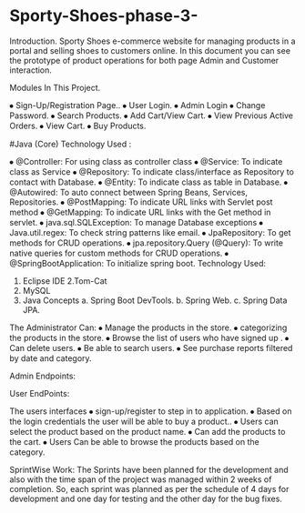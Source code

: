 # Sporty-Shoes-phase-3-


Introduction.
Sporty Shoes e-commerce website for managing products in a portal and selling shoes to customers online. 
In this document you can see the prototype of product operations for both page Admin and Customer interaction.



Modules In This Project.

⦁	Sign-Up/Registration Page.. 
⦁	User Login. 
⦁	Admin Login
⦁	Change Password. 
⦁	Search Products. 
⦁	Add Cart/View Cart.
⦁	View Previous Active Orders.
⦁	View Cart.
⦁	Buy Products.



#Java (Core) Technology Used :

⦁	@Controller:   For using class as controller class 
⦁	@Service:      To indicate class as Service 
⦁	@Repository: To indicate class/interface as Repository to contact with Database. 
⦁	@Entity:         To indicate class as table in Database. 
⦁	@Autowired:  To auto connect between Spring Beans, Services, Repositories. 
⦁	@PostMapping: To indicate URL links with Servlet post method 
⦁	@GetMapping:  To indicate URL links with the Get method in servlet. 
⦁	java.sql.SQLException: To manage Database exceptions 
⦁	Java.util.regex:   To check string patterns like email. 
⦁	JpaRepository: To get methods for CRUD operations. 
⦁	 jpa.repository.Query (@Query): To write native queries for custom methods for CRUD operations. 
⦁	 @SpringBootApplication: To initialize spring boot. 
Technology Used:
1. Eclipse IDE 
2.Tom-Cat
3. MySQL
4. Java Concepts
    a. Spring Boot DevTools.
    b. Spring Web.
    c. Spring Data JPA.

The Administrator Can:
⦁	Manage the products in the store.
⦁	categorizing the products in the store.
⦁	Browse the list of users who have signed up .
⦁	Can delete users.
⦁	Be able to search users.
⦁	See purchase reports filtered by date and category.


Admin Endpoints:
 


User EndPoints:

 

The users interfaces
⦁	sign-up/register to step in to application.
⦁	Based on the login credentials the user will be able to buy a product..
⦁	Users can select the product based on the product name.
⦁	Can add the products to the cart.
⦁	Users Can be able to browse the products  based on the category.




SprintWise Work:
The Sprints have been planned for the development and also with the time span of the project was managed within 2 weeks of completion.
So, each sprint was planned as per the schedule of 4 days for development and one day for testing and the other day for the bug  fixes.

